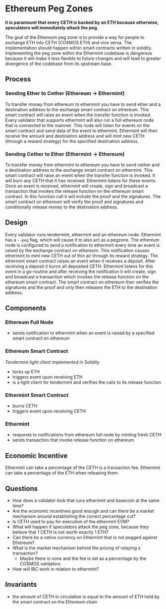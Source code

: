 # Ethereum Peg Zones
**It is paramount that every CETH is backed by an ETH because otherwise, speculators will immediately attack the peg.**

The goal of the Ethereum peg zone is to provide a way for people to exchange ETH into CETH (COSMOS ETH) and vice versa.
The implementation should happen within smart contracts written in solidity. Implementing the peg zone within the Ethermint codebase is dangerous because it will make it less flexible to future changes and will lead to greater divergence of the codebase from its upstream base. 

## Process

### Sending Ether to Cether (Ethereum -> Ethermint)
To transfer money from ethereum to ethermint you have to send ether and a destination address to the exchange smart contract on ethereum. This smart contract will raise an event when the transfer function is invoked. Every validator
that supports ethermint will also run a full ethereum node that is connected to the mainnet. This node will listen for events on the smart contract and send data of the event to ethermint. Ethermint will then receive the amount and
destination address and will mint new CETH (through a reward strategy) for the specified destination address.

### Sending Cether to Ether (Ethermint -> Ethereum)
To transfer money from ethermint to ethereum you have to send cether and a destination address to the exchange smart contract on ethermint. This smart contract will raise an event when the transfer function is invoked. It will burn 
any CETH that it has received. Ethermint listens for these events. Once an event is received, ethermint will create, sign and broadcast a transaction that invokes the release function on the ethereum smart contract. In this function
call it will include the proof and the signatures. The smart contract on ethereum will verify the proof and signatures and conditionally release money to the destination address.

## Design
Every validator runs tendermint, ethermint and an ethereum node. Ethermint has a `--peg` flag, which will cause it to also act as a pegzone. 
The ethereum node is configured to send a notification to ethermint every time an event
is raised by the exchange contract on ethereum. This notification causes ethermint to mint new CETH out of thin air through its reward strategy.
The ethermint smart contract raises an event when it receives a deposit. After receiving a deposit it burns all deposited CETH. Ethermint listens for this event in a go-routine and after receiving the notification it will create, 
sign and broadcast a transaction which invokes the release function on the ethereum smart contract. The smart contract on ethereum then verifies the signatures and the proof and only then releases the ETH to the destination address.

## Components
### Ethereum Full Node
- sends notification to ethermint when an event is raised by a specified smart contract on ethereum

### Ethereum Smart Contract
*Tendermint light client implemented in Solidity*
- locks up ETH
- triggers event upon receiving ETH
- is a light client for tendermint and verifies the calls to its release function

### Ethermint Smart Contract
- burns CETH
- triggers event upon receiving CETH

### Ethermint
- responds to notifications from ethereum full node by minting fresh CETH
- sends transaction that invoke release function on ethereum

## Economic Incentive
Ethermint can take a percentage of the CETH is a transaction fee.
Ethermint can take a percentage of the ETH when releasing them.

## Questions
- How does a validator look that runs ethermint and basecoin at the same time?
- Are the economic incentives good enough and can there be a market mechanism around establishing the correct percentage cut?
- Is CETH used to pay for execution of the ethermint EVM?
- What will happen if speculators attack the peg zone, because they believe that 1 CETH is not worth exactly 1 ETH?
- Can there be a native currency on Ethermint that is not pegged against Ethereum?
- What is the market mechanism behind the pricing of relaying a transaction?
  - Maybe there is none and the fee is set as a percentage by the COSMOS validators
- How will IBC work in relation to ethermint?

## Invariants
- the amount of CETH in circulation is equal to the amount of ETH held by the smart contract on the Ethereum chain
